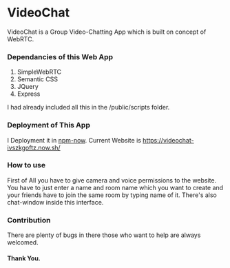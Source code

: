 # VideoChat

VideoChat is a Group Video-Chatting App which is built on concept of WebRTC.

### Dependancies of this Web App
1. SimpleWebRTC
2. Semantic CSS
3. JQuery
4. Express

I had already included all this in the /public/scripts folder.


### Deployment of This App
I Deployment it in [npm-now](https://zeit.co/docs/deployment-types/node).
Current Website is https://videochat-ivszkgoftz.now.sh/


### How to use
First of All you have to give camera and voice permissions to the website.
You have to just enter a name and room name which you want to create and your friends have to join the same room by typing name of it. There's also chat-window inside this interface.


### Contribution
There are plenty of bugs in there those who want to help are always welcomed.


#### Thank You.
